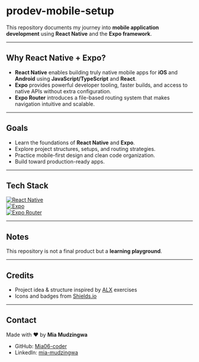 # prodev-mobile-setup

This repository documents my journey into **mobile application development** using **React Native** and the **Expo framework**.

---

## Why React Native + Expo?

- **React Native** enables building truly native mobile apps for **iOS** and **Android** using **JavaScript/TypeScript** and **React**.
- **Expo** provides powerful developer tooling, faster builds, and access to native APIs without extra configuration.
- **Expo Router** introduces a file-based routing system that makes navigation intuitive and scalable.

---

## Goals

- Learn the foundations of **React Native** and **Expo**.
- Explore project structures, setups, and routing strategies.
- Practice mobile-first design and clean code organization.
- Build toward production-ready apps.

---

## Tech Stack

[![React Native](https://img.shields.io/badge/React_Native-20232A?style=for-the-badge&logo=react&logoColor=61DAFB)](https://reactnative.dev/)  
[![Expo](https://img.shields.io/badge/Expo-000020?style=for-the-badge&logo=expo&logoColor=white)](https://expo.dev/)  
[![Expo Router](https://img.shields.io/badge/Expo_Router-4630EB?style=for-the-badge&logo=react&logoColor=white)](https://expo.github.io/router/)

---

## Notes

This repository is not a final product but a **learning playground**.

---

## Credits

- Project idea & structure inspired by [ALX](https://www.alxafrica.com/) exercises
- Icons and badges from [Shields.io](https://shields.io/)

---

## Contact

Made with ❤️ by **Mia Mudzingwa**

- GitHub: [Mia06-coder](https://github.com/Mia06-coder)
- LinkedIn: [mia-mudzingwa](https://www.linkedin.com/in/mia-mudzingwa)
